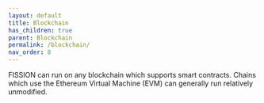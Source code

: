 ```yaml
---
layout: default
title: Blockchain
has_children: true
parent: Blockchain
permalink: /blockchain/
nav_order: 8
---
```


FISSION can run on any blockchain which supports smart contracts. Chains which use the Ethereum Virtual Machine (EVM) can generally run relatively unmodified.
